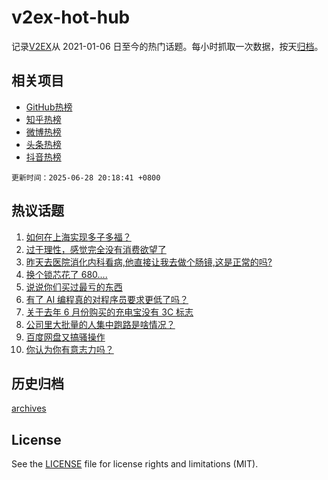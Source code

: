# v2ex-hot-hub

 记录[V2EX](https://www.v2ex.com/)从 2021-01-06 日至今的热门话题。每小时抓取一次数据，按天[归档](archives)。
 
 ## 相关项目

- [GitHub热榜](https://github.com/lonnyzhang423/github-hot-hub)
- [知乎热榜](https://github.com/lonnyzhang423/zhihu-hot-hub)
- [微博热榜](https://github.com/lonnyzhang423/weibo-hot-hub)
- [头条热榜](https://github.com/lonnyzhang423/toutiao-hot-hub)
- [抖音热榜](https://github.com/lonnyzhang423/douyin-hot-hub)


 `更新时间：2025-06-28 20:18:41 +0800`

## 热议话题

1. [如何在上海实现多子多福？](https://www.v2ex.com/t/1141563)
1. [过于理性，感觉完全没有消费欲望了](https://www.v2ex.com/t/1141638)
1. [昨天去医院消化内科看病,他直接让我去做个肠镜,这是正常的吗?](https://www.v2ex.com/t/1141639)
1. [换个锁芯花了 680....](https://www.v2ex.com/t/1141559)
1. [说说你们买过最亏的东西](https://www.v2ex.com/t/1141643)
1. [有了 AI 编程真的对程序员要求更低了吗？](https://www.v2ex.com/t/1141594)
1. [关于去年 6 月份购买的充电宝没有 3C 标志](https://www.v2ex.com/t/1141632)
1. [公司里大批量的人集中跑路是啥情况？](https://www.v2ex.com/t/1141592)
1. [百度网盘又搞骚操作](https://www.v2ex.com/t/1141608)
1. [你认为你有意志力吗？](https://www.v2ex.com/t/1141611)

## 历史归档

[archives](archives)

## License

See the [LICENSE](LICENSE) file for license rights and limitations (MIT).
